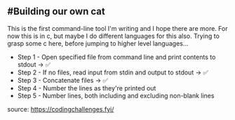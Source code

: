 #Building our own cat
----------
This is the first command-line tool I'm writing and I hope there are more.
For now this is in c, but maybe I do different languages for this also.
Trying to grasp some c here, before jumping to higher level languages...


- Step 1 - Open specified file from command line and print contents to stdout -> :white_check_mark:
- Step 2 - If no files, read input from stdin and output to stdout -> :white_check_mark:   
- Step 3 - Concatenate files -> :white_check_mark: 
- Step 4 - Number the lines as they're printed out 
- Step 5 - Number lines, both including and excluding non-blank lines 

source: https://codingchallenges.fyi/

